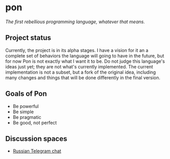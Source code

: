 # pon

*The first rebellious programming language, whatever that means.*

## Project status

Currently, the project is in its alpha stages. I have a vision for it an a complete set of behaviors the language will going to have in the future, but for now Pon is not exactly what I want it to be. Do not judge this language's ideas just yet; they are not what's currently implemented. The current implementation is not a subset, but a fork of the original idea, including many changes and things that will be done differently in the final version.

## Goals of Pon

* Be powerful
* Be simple
* Be pragmatic
* Be good, not perfect

## Discussion spaces

* [Russian Telegram chat](https://t.me/+iKLFLYwAn7diM2Qy)
